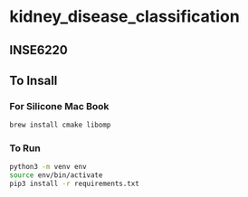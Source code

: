 # kidney_disease_classification

## INSE6220

## To Insall 

### For Silicone Mac Book
```bash
brew install cmake libomp
```

### To Run
```bash
python3 -m venv env
source env/bin/activate 
pip3 install -r requirements.txt
```